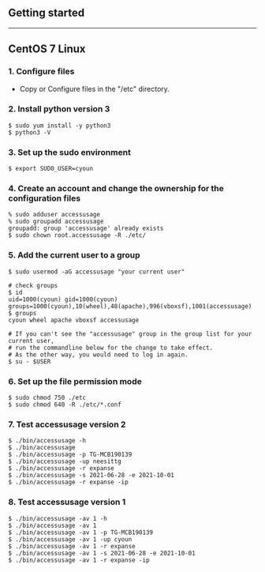 ## Getting started
***
## CentOS 7 Linux 
### 1. Configure files
* Copy or Configure files in the "/etc" directory.

### 2. Install python version 3
```
$ sudo yum install -y python3
$ python3 -V
```
### 3. Set up the sudo environment
```
$ export SUDO_USER=cyoun
```

### 4. Create an account and change the ownership for the configuration files
```
% sudo adduser accessusage
% sudo groupadd accessusage
groupadd: group 'accessusage' already exists
$ sudo chown root.accessusage -R ./etc/
```

### 5. Add the current user to a group
```
$ sudo usermod -aG accessusage "your current user"

# check groups
$ id
uid=1000(cyoun) gid=1000(cyoun) groups=1000(cyoun),10(wheel),48(apache),996(vboxsf),1001(accessusage)
$ groups
cyoun wheel apache vboxsf accessusage

# If you can't see the "accessusage" group in the group list for your current user, 
# run the commandline below for the change to take effect.
# As the other way, you would need to log in again.
$ su - $USER
```

### 6. Set up the file permission mode
```
$ sudo chmod 750 ./etc
$ sudo chmod 640 -R ./etc/*.conf
```

### 7. Test accessusage version 2
```
$ ./bin/accessusage -h
$ ./bin/accessusage
$ ./bin/accessusage -p TG-MCB190139
$ ./bin/accessusage -up neesittg
$ ./bin/accessusage -r expanse
$ ./bin/accessusage -s 2021-06-28 -e 2021-10-01
$ ./bin/accessusage -r expanse -ip
```

### 8. Test accessusage version 1
```
$ ./bin/accessusage -av 1 -h
$ ./bin/accessusage -av 1
$ ./bin/accessusage -av 1 -p TG-MCB190139
$ ./bin/accessusage -av 1 -up cyoun
$ ./bin/accessusage -av 1 -r expanse
$ ./bin/accessusage -av 1 -s 2021-06-28 -e 2021-10-01
$ ./bin/accessusage -av 1 -r expanse -ip
```
